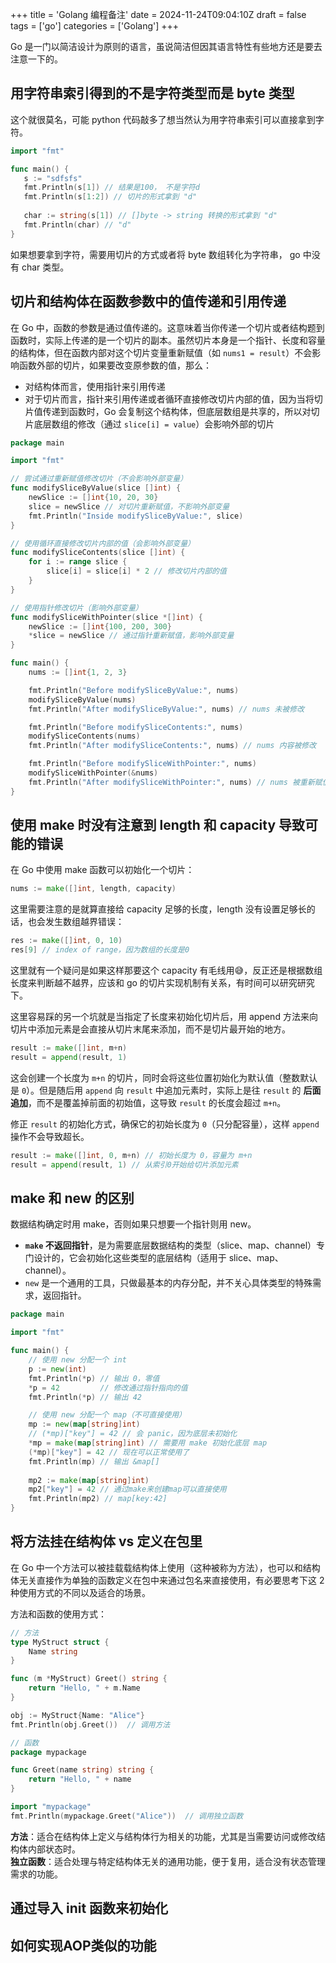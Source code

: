 +++
title = 'Golang 编程备注'
date = 2024-11-24T09:04:10Z
draft = false
tags = ['go']
categories = ['Golang']
+++

Go 是一门以简洁设计为原则的语言，虽说简洁但因其语言特性有些地方还是要去注意一下的。

<!--more-->

## 用字符串索引得到的不是字符类型而是 byte 类型

这个就很莫名，可能 python 代码敲多了想当然认为用字符串索引可以直接拿到字符。
```go
import "fmt"

func main() {
   s := "sdfsfs"
   fmt.Println(s[1]) // 结果是100， 不是字符d
   fmt.Println(s[1:2]) // 切片的形式拿到 "d"
   
   char := string(s[1]) // []byte -> string 转换的形式拿到 "d"
   fmt.Println(char) // "d"
}
```
如果想要拿到字符，需要用切片的方式或者将 byte 数组转化为字符串， go 中没有 char 类型。

## 切片和结构体在函数参数中的值传递和引用传递

在 Go 中，函数的参数是通过值传递的。这意味着当你传递一个切片或者结构题到函数时，实际上传递的是一个切片的副本。虽然切片本身是一个指针、长度和容量的结构体，但在函数内部对这个切片变量重新赋值（如 `nums1 = result`）不会影响函数外部的切片，如果要改变原参数的值，那么：
- 对结构体而言，使用指针来引用传递
- 对于切片而言，指针来引用传递或者循环直接修改切片内部的值，因为当将切片值传递到函数时，Go 会复制这个结构体，但底层数组是共享的，所以对切片底层数组的修改（通过 `slice[i] = value`）会影响外部的切片
```go
package main

import "fmt"

// 尝试通过重新赋值修改切片（不会影响外部变量）
func modifySliceByValue(slice []int) {
    newSlice := []int{10, 20, 30}
    slice = newSlice // 对切片重新赋值，不影响外部变量
    fmt.Println("Inside modifySliceByValue:", slice)
}

// 使用循环直接修改切片内部的值（会影响外部变量）
func modifySliceContents(slice []int) {
    for i := range slice {
        slice[i] = slice[i] * 2 // 修改切片内部的值
    }
}

// 使用指针修改切片（影响外部变量）
func modifySliceWithPointer(slice *[]int) {
    newSlice := []int{100, 200, 300}
    *slice = newSlice // 通过指针重新赋值，影响外部变量
}

func main() {
    nums := []int{1, 2, 3}

    fmt.Println("Before modifySliceByValue:", nums)
    modifySliceByValue(nums)
    fmt.Println("After modifySliceByValue:", nums) // nums 未被修改

    fmt.Println("Before modifySliceContents:", nums)
    modifySliceContents(nums)
    fmt.Println("After modifySliceContents:", nums) // nums 内容被修改

    fmt.Println("Before modifySliceWithPointer:", nums)
    modifySliceWithPointer(&nums)
    fmt.Println("After modifySliceWithPointer:", nums) // nums 被重新赋值
}
```

## 使用 make 时没有注意到 length 和 capacity 导致可能的错误

在 Go 中使用 make 函数可以初始化一个切片：
```go
nums := make([]int, length, capacity)
```
这里需要注意的是就算直接给 capacity 足够的长度，length 没有设置足够长的话，也会发生数组越界错误：
```go
res := make([]int, 0, 10)
res[9] // index of range，因为数组的长度是0
```
这里就有一个疑问是如果这样那要这个 capacity 有毛线用😅，反正还是根据数组长度来判断越不越界，应该和 go 的切片实现机制有关系，有时间可以研究研究下。

这里容易踩的另一个坑就是当指定了长度来初始化切片后，用 append 方法来向切片中添加元素是会直接从切片末尾来添加，而不是切片最开始的地方。
```go
result := make([]int, m+n)
result = append(result, 1)
```
这会创建一个长度为 `m+n` 的切片，同时会将这些位置初始化为默认值（整数默认是 `0`）。但是随后用 `append` 向 `result` 中追加元素时，实际上是往 `result` 的 **后面追加**，而不是覆盖掉前面的初始值，这导致 `result` 的长度会超过 `m+n`。

修正 `result` 的初始化方式，确保它的初始长度为 `0`（只分配容量），这样 `append` 操作不会导致超长。
```go
result := make([]int, 0, m+n) // 初始长度为 0，容量为 m+n
result = append(result, 1) // 从索引0开始给切片添加元素
```

## make 和 new 的区别

数据结构确定时用 make，否则如果只想要一个指针则用 new。
- **`make` 不返回指针**，是为需要底层数据结构的类型（slice、map、channel）专门设计的，它会初始化这些类型的底层结构（适用于 slice、map、channel）。
- `new` 是一个通用的工具，只做最基本的内存分配，并不关心具体类型的特殊需求，返回指针。
```go
package main

import "fmt"

func main() {
    // 使用 new 分配一个 int
    p := new(int)
    fmt.Println(*p) // 输出 0，零值
    *p = 42         // 修改通过指针指向的值
    fmt.Println(*p) // 输出 42

    // 使用 new 分配一个 map（不可直接使用）
    mp := new(map[string]int)
    // (*mp)["key"] = 42 // 会 panic，因为底层未初始化
    *mp = make(map[string]int) // 需要用 make 初始化底层 map
    (*mp)["key"] = 42 // 现在可以正常使用了
    fmt.Println(mp) // 输出 &map[]
    
    mp2 := make(map[string]int)
    mp2["key"] = 42 // 通过make来创建map可以直接使用
    fmt.Println(mp2) // map[key:42]
}
```

## 将方法挂在结构体 vs 定义在包里
在 Go 中一个方法可以被挂载载结构体上使用（这种被称为方法），也可以和结构体无关直接作为单独的函数定义在包中来通过包名来直接使用，有必要思考下这 2 种使用方式的不同以及适合的场景。

方法和函数的使用方式：
```go
// 方法
type MyStruct struct {
    Name string
}

func (m *MyStruct) Greet() string {
    return "Hello, " + m.Name
}

obj := MyStruct{Name: "Alice"}
fmt.Println(obj.Greet())  // 调用方法

// 函数
package mypackage

func Greet(name string) string {
    return "Hello, " + name
}

import "mypackage"
fmt.Println(mypackage.Greet("Alice"))  // 调用独立函数
```

**方法**：适合在结构体上定义与结构体行为相关的功能，尤其是当需要访问或修改结构体内部状态时。  
**独立函数**：适合处理与特定结构体无关的通用功能，便于复用，适合没有状态管理需求的功能。

## 通过导入 init 函数来初始化

## 如何实现AOP类似的功能
## 